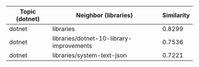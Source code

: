 | Topic (dotnet) | Neighbor (libraries) | Similarity |
|-------------|-------------------|------------|
| dotnet | libraries | 0.8299 |
| dotnet | libraries/dotnet-10-library-improvements | 0.7536 |
| dotnet | libraries/system-text-json | 0.7221 |
